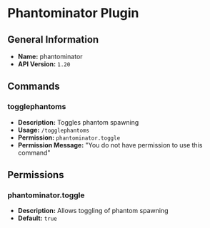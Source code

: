 # Phantominator Plugin

## General Information

- **Name:** phantominator
- **API Version:** `1.20`

## Commands

### togglephantoms
- **Description:** Toggles phantom spawning
- **Usage:** `/togglephantoms`
- **Permission:** `phantominator.toggle`
- **Permission Message:** "You do not have permission to use this command"

## Permissions

### phantominator.toggle
- **Description:** Allows toggling of phantom spawning
- **Default:** `true`
